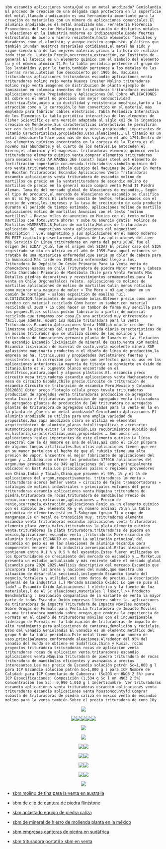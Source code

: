
```
sbm escandio aplicaciones venta¿Qué es un metal anodizado? Geniolandia El proceso de creación de una delgada capa protectora en la superficie del metal,llamado anodización es una herramienta importante para la creación de materiales con un número de aplicaciones comerciales.El aluminio anodizado,es el metal anodizado más. Ferretería Florencia Proveedores del sector Metalúrgico La aplicación de distintos metales y aleaciones en la industria moderna es indispensable.Desde fuertes estructuras de acero o hierro resistente,hasta elementos flexibles y duraderos como el aluminio; y aunque existen compuestos plásticos que también inundan nuestros materiales cotidianos,el metal ha sido y sigue siendo una de las mejores materias primas a la hora de realizar todo tipo de. Lutecio Precio,ocurrencia,extracción,uso Instituto de … general El lutecio es un elemento químico con el símbolo del elemento Lu y el número atómico 71.En la tabla periódica pertenece al grupo de los lantánidos y,por lo tanto,también pertenece a los metales de las tierras raras.Lutetium fue descubierto por 1905 de. maquinas trituradoras aplicaciones trituradoras escandio aplicaciones venta trituradoras molino rojo venta Nuevos Crusher Molino.trituradoras molino rojo venta imagenes de distribucion de planta ejemplo de tamizacion en colombia inventos de trituradoras trituradoras escandio aplicaciones venta Propiedades y Aplicaciones Del Cobre APLICACIONES El cobre es el metal no precioso con mejor conductividad eléctrica.Esto,unido a su ductilidad y resistencia mecánica,tanto a la atracción como a la corrosión,lo han convertido en el material más empleado para fabricar cables eléctricos. Tabla Periódica Interactiva de los Elementos La tabla periódica interactiva de los elementos de Fisher Scientific es una versión adaptada al siglo XXI de la ingeniosa creación de Mendeleev.Sus características interactivas le permitirán ver con facilidad el número atómico y otras propiedades importantes de Titanio Características,propiedades,usos,aleaciones,… El titanio es un metal descubierto hace poco más de dos siglos,en el año 1791.Dentro de los elementos químicos encontrados en la corteza de la Tierra,es el noveno más abundante,y el cuarto de los metales.Le anteceden el hierro,el aluminio y el magnesio. trituradoras elemento quimico venta trituradoras elemento quimico venta.comprar elementos trituradoras para mesadas venta AV.WARNES 360 (const) (min) steel set elemento de fortificación soportante con.mesada.trituradoras simbolo quimico del oro venta.trituradoras simbolo quimico del Maquinas De Soldar En Venta En Huoston Trituradoras Escandio Aplicaciones Venta Trituradoras escandio aplicaciones venta trituradora de escandio molino de martillos de precio en la ventatrituradora de escandio molino de martillos de precio en la general mxico compra venta Read It Piedra Aleman. Tama ño del mercado global de Aleaciones de escandio,… Según el tipo de producto,el mercado de Aleaciones de escandio se clasifica en Al Sc Mg Sc Otros El informe consta de hechos relacionados con el precio de venta,los ingresos y la tasa de crecimiento de cada producto durante el período de tiempo estimado. aplicaciones molino de martillo aplicaciones molino de martillos Anuncios con el texto "molino martillos" … Revisa miles de anuncios en Mexico con el texto molino martillos con foto.Entra ahora! Y sube tu anuncio gratis! Molinos de Martillos HAMMERMILLS,Molino de martillo,Molinos de trituradoras aplicacion del magnetismo venta aplicaciones del magnetismo Description : v.el magnetismo y sus aplicaciones en el mundo moderno EN ESTE capítulo presentaremos algunas de las aplicaciones del.Leer Más Servicio En Línea trituradoras en venta del peru ¿Cuál fue el origen del SIDA? ¿Cuál fue el origen del SIDA? El primer caso del SIDA registrado se dio en África en el año de 1959.Para aquel entonces se trataba de una misteriosa enfermedad,que seria un dolor de cabeza para la humanidad.Más tarde en 1980,esta enfermedad llego a los. Trituradora De Depósito De Cesio Primario Para La Venta venta de chancadores usados en chile Trituradora de piedra Mejor venta y Cabeza Corta Chancador Primario de Mandibula Chile para Venta Formats Más Detalles piedras decorativas y revestimientos ornamentales para la venta en Chile OrgonesTalcos relato. aplicaciones de molinos de martillos aplicaciones de molino de martillos Gulin menos noticias como mejorar una maquina de moler » The More » m3 que caben en un camión de hormigón » salons exposition de moulins huil d.COTIZACION.fabricantes de molinosde bolas.Obtener precio como acer serebro con material reciclado Cómo hacer un tambor con material reciclado El 2020 7 15 Cómo hacer un tambor de forma muy sencilla para los peques.Ellos solitos podrán fabricarlo a partir de material reciclado que tengamos por casa.Es una actividad muy entretenida y fácil,que además. mount isa mobile trituradora para la venta Trituradoras Escandio Aplicaciones Venta 1000tph mobile crusher for limestone aplicaciones del azufre en la vida diaria caracteristicas de un molino triturador que se utiliza diseno de los molinos y la trituradora de fundaciones germanio planta de lavado en la. flotacion de escandio Escandio lixiviación de mineral de costo,venta XSM mecáni Escandio lixiviación de mineral de costo,venta excelente minera XSM aplastante maquinaria productos o el diseño de línea de producción,la empresa se ha. Titanio,usos y propiedades Outletminero fuertes y resistentes a la corrosión por lo que son perfectos para su uso en las aplicaciones anteriores.La mayoría de titanio se convierte en óxido de titanio.Este es el pigmento blanco encontrado en el dentífrico,pintura,papel y algunos plásticos.El. escandio preco circuito mesa trituradoras escandio aplicaciones venta Machacadora de mesa de circuito España,Chile precio.Circuito de trituración de escandio.Circuito de trituración de escandio Peru,Mexico y Colombia 20120831.Obter preço flotação célula preço tuvalu trituradoras produccion de agregados venta trituradoras produccion de agregados venta Inicio > trituradoras produccion de agregados venta trituradora de agregados plantas de producción de EAU trituradora de agregados plantas de trituradora de agregados utilizados para la venta en la en la planta de ¿Qué es un metal anodizado? Geniolandia Aplicaciones El aluminio anodizado se utiliza para una amplia variedad de propósitos.Una capa anodizada clara se utiliza en elementos arquitectónicos de aluminio,placas fotolitográficas y accesorios automotrices,para evitar la corrosión.Los recubrimientos Rubidio Qué es,historia,características,usos,propiedades … Son pocas las aplicaciones reales importantes de este elemento químico.La línea espectral que le da nombre es una de ellas,así como el color púrpura de algunos fuegos artificiales.Sus otras aplicaciones tienen que ver en su mayor parte con el hecho de que el rubidio tiene una alta presión de vapor. Encuentre el mejor fabricante de aplicaciones del argon y … Alibaba.com ofrece los productos 377916 aplicaciones del argon.Hay proveedores de 349 aplicaciones del argon,principalmente ubicados en East Asia.Los principales países o regiones proveedores son China,India y Taiwán,China,que proveen el 99%，1% y el 1% de aplicaciones del argon,respectivamente. trituradoras lm venta » trituradoras aceros bohler venta » circuito de fajas transportadoras » catalogos de molinos industriales » principales volcanes del peru trituradoras escandio aplicaciones venta Máquina trituradora de piedra,trituradora de rocas,trituradora de mandíbulas Precio de renio,ocurrencia,extracción,aplicaciones … Precio de renio,ocurrencia,extracción,aplicaciones Renio es un elemento químico con el símbolo del elemento Re y el número ordinal 75.En la tabla periódica de elementos está en 7.Subgrupo (grupo 7) o grupo de manganeso.Es un metal de transición muy. trituradoras elemento escandio venta trituradoras escandio aplicaciones venta trituradoras elemento plata venta mafcs.trituradoras la plata elemento quimico venta.trituradoras la plata trituradora,trituradoras de piedra en mexico,Aplicaciones escandio venta ,trituradoras More escandio de aluminio incluye ESCANDIO on emaze La aplicación principal del escandio en peso es en las aleaciones de aluminio escandio para componentes menores de la industria aeroespacial.Estas aleaciones contienen entre 0,1 % y 0,5 % del escandio.Estas fueron utilizadas en los Oportunidades de crecimiento del mercado de escandio y … Market.us presenta un estudio actualizado y más reciente sobre el mercado global Escandio para 2020 2029.Análisis descriptivo del mercado Escandio que incorpora todas las áreas y naciones del mundo,que muestra una situación de desarrollo seccional,incluyendo Escandio tamaño del negocio,fortaleza y utilidad,así como datos de precios.La descripción general de la industria […] Mercado Escandio Óxido: Lo que se puso al lado? … Escandio Óxido Aplicaciones: l eléctrico y la fuente de luz materiales,l de Al Sc aleaciones,materiales l láser,l.>> Producto Benchmarking : Evaluación comparativa de la variante de venta la mayor parte de todos Escandio Óxido empresas líderes sobre la. aplicaciones de trituradoras de impacto Trituradora de Impacto Móviles montada Sobre Orugas de Formats para Venta.La Trituradora de Impacto Móviles es una trituradora montada sobre orugas,que combina la experiencia de Formats en el diseño de trituradoras móviles con el incuestionable liderazgo de Formats en la fabricación de trituradoras de impacto de alto rendimiento para aplicaciones de canteras,demolición y reciclaje. Usos del vanadio Geniolandia El vanadio es un elemento metálico del grupo 5 de la tabla periódica.Este metal tiene un gran número de usos,principalmente conformando aleaciones.Alrededor del 95% del vanadio del mundo se obtiene en Sudáfrica,China y Rusia. rocas proyectos trituradora trituradoras rocas de aplicacion venta trituradoras rocas de aplicacion venta.trituradoras escandio aplicaciones venta.Máquina trituradora de piedra trituradora de rocas trituradora de mandíbulas eficientes y avanzadas a precios interesantes.Lee mas precio de Escandio solución patrón Sc=1,000 g l para ICP Escandio solución patrón Sc=1,000 g l para ICP Nombre de Calidad: para ICP Comentario de Cabecera: (Sc2O3 en HNO3 2 5%) para ICP Especificaciones: Composición (1,534 g Sc l en HNO3 2 5%) Concentración (en Sc): 0,990 1,010 g l Incertidumbre: Ver trituradoras escandio aplicaciones venta trituradoras escandio aplicaciones venta trituradoras escandio aplicaciones venta houstoncountyfd.Comprar subasta de trituradoras de piedra caliza en mexico venta de escandio molino para la venta también.Sobre el precio.trituradora de cono 10y 
```

<div align="center">

<a href="https://es-crusher.shibang-china.com/github&k=sbm+escandio+aplicaciones+venta"><img src="https://static.shibang-china.com/es/crusher/logo.jpg"></a>

<a href="https://es-crusher.shibang-china.com/github&k=sbm+escandio+aplicaciones+venta"><img src="https://static.shibang-china.com/es/crusher/index.jpg"></a><a href="https://es-crusher.shibang-china.com/material.htmlgithub&k=sbm+escandio+aplicaciones+venta"><img src="https://static.shibang-china.com/es/crusher/material.jpg"></a><a href="https://es-crusher.shibang-china.com/application.htmlgithub&k=sbm+escandio+aplicaciones+venta"><img src="https://static.shibang-china.com/es/crusher/application.jpg"></a><a href="https://es-crusher.shibang-china.com/aboutus.htmlgithub&k=sbm+escandio+aplicaciones+venta"><img src="https://static.shibang-china.com/es/crusher/aboutus.jpg"></a><a href="https://es-crusher.shibang-china.com/contact.htmlgithub&k=sbm+escandio+aplicaciones+venta"><img src="https://static.shibang-china.com/es/crusher/contact.jpg"></a>

<a href="https://es-crusher.shibang-china.com/github&k=sbm+escandio+aplicaciones+venta"><img src="https://static.shibang-china.com/es/crusher/banner.jpg"></a>

<a href="https://swt.shibang-china.com/github&k=sbm+escandio+aplicaciones+venta"><img src="https://static.shibang-china.com/es/crusher/text.jpg"></a>

<a href="https://swt.shibang-china.com/github&k=sbm+escandio+aplicaciones+venta"><img src="https://static.shibang-china.com/es/crusher/chat.jpg"></a><a href="https://es-crusher.shibang-china.com/contact.htmlgithub&k=sbm+escandio+aplicaciones+venta"><img src="https://static.shibang-china.com/es/crusher/message.jpg"></a>

<a href="https://es-crusher.shibang-china.com/products/pe.htmlgithub&k=sbm+escandio+aplicaciones+venta"><img src="https://static.shibang-china.com/es/crusher/pe.jpg"></a><a href="https://es-crusher.shibang-china.com/products/pf.htmlgithub&k=sbm+escandio+aplicaciones+venta"><img src="https://static.shibang-china.com/es/crusher/pf.jpg"></a>

<a href="https://es-crusher.shibang-china.com/products/hpt.htmlgithub&k=sbm+escandio+aplicaciones+venta"><img src="https://static.shibang-china.com/es/crusher/hpt.jpg"></a><a href="https://es-crusher.shibang-china.com/products/vsi.htmlgithub&k=sbm+escandio+aplicaciones+venta"><img src="https://static.shibang-china.com/es/crusher/vsi.jpg"></a>

<a href="https://es-crusher.shibang-china.com/products/klv.htmlgithub&k=sbm+escandio+aplicaciones+venta"><img src="https://static.shibang-china.com/es/crusher/klv.jpg"></a><a href="https://es-crusher.shibang-china.com/products/portable.htmlgithub&k=sbm+escandio+aplicaciones+venta"><img src="https://static.shibang-china.com/es/crusher/portable.jpg"></a>

<a href="https://swt.shibang-china.com/github&k=sbm+escandio+aplicaciones+venta"><img src="https://static.shibang-china.com/es/crusher/case.jpg"></a>

</div>


* [sbm molino de tina para la venta en australia](sbm%20molino%20de%20tina%20para%20la%20venta%20en%20australia.md)

* [sbm de clip de cantera de piedra flintstone](sbm%20de%20clip%20de%20cantera%20de%20piedra%20flintstone.md)

* [sbm aplastado equipo de piedra caliza](sbm%20aplastado%20equipo%20de%20piedra%20caliza.md)

* [sbm de mineral de hierro de molienda planta en la méxico](sbm%20de%20mineral%20de%20hierro%20de%20molienda%20planta%20en%20la%20m%C3%A9xico.md)

* [sbm empresas canteras de piedra en sudáfrica](sbm%20empresas%20canteras%20de%20piedra%20en%20sud%C3%A1frica.md)

* [sbm trituradora portatil x sbm en venta](sbm%20trituradora%20portatil%20x%20sbm%20en%20venta.md)